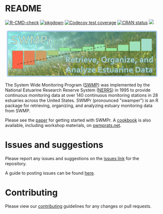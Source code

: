 # README

[![R-CMD-check](https://github.com/fawda123/SWMPr/workflows/R-CMD-check/badge.svg)](https://github.com/fawda123/SWMPr/actions)
[![pkgdown](https://github.com/fawda123/SWMPr/workflows/pkgdown/badge.svg)](https://github.com/fawda123/SWMPr/actions)
[![Codecov test coverage](https://codecov.io/gh/fawda123/SWMPr/branch/master/graph/badge.svg)](https://app.codecov.io/gh/fawda123/SWMPr?branch=master)
[![CRAN status](https://www.r-pkg.org/badges/version/SWMPr)](https://CRAN.R-project.org/package=SWMPr)
[![](https://cranlogs.r-pkg.org/badges/grand-total/SWMPr)](http://cran.rstudio.com/package=SWMPr)

<img src="man/figures/swmpr_logo.png" align="center"/>

The System Wide Monitoring Program ([SWMP](http://nerrs.noaa.gov/RCDefault.aspx?ID=18)) was implemented by the National Estuarine Research Reserve System ([NERRS](http://nerrs.noaa.gov/)) in 1995 to provide continuous monitoring data at over 140 continuous monitoring stations in 28 estuaries across the United States.  SWMPr (pronounced "swamper") is an R package for retrieving, organizing, and analyzing estuary monitoring data from SWMP.

Please see the [paper](https://doi.org/10.32614/RJ-2016-015) for getting started with SWMPr. A [cookbook](https://swmprats.net/all-about-swmpr/swmpr-cookbook/) is also available, including workshop materials, on [swmprats.net](https://swmprats.net/).

# Issues and suggestions

Please report any issues and suggestions on the [issues link](https://github.com/fawda123/SWMPr/issues) for the repository.

A guide to posting issues can be found [here](.github/ISSUE_TEMPLATE.md).

# Contributing

Please view our [contributing](.github/CONTRIBUTING.md) guidelines for any changes or pull requests.
